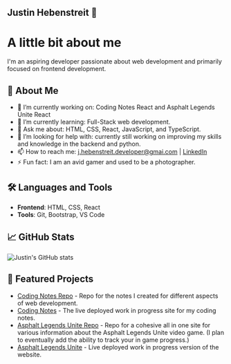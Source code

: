 ## Justin Hebenstreit 👋

# A little bit about me

I'm an aspiring developer passionate about web development and primarily focused on frontend development. 

## 🚀 About Me

- 🔭 I’m currently working on: Coding Notes React and Asphalt Legends Unite React
- 🌱 I’m currently learning: Full-Stack web development.
- 💬 Ask me about: HTML, CSS, React, JavaScript, and TypeScript.
- 🤔 I’m looking for help with: currently still working on improving my skills and knowledge in the backend and python.
- 📫 How to reach me: [j.hebenstreit.developer@gmai.com](mailto:j.hebenstreit.developer@gmail.com) | [LinkedIn]()
- ⚡ Fun fact: I am an avid gamer and used to be a photographer.

## 🛠️ Languages and Tools

- **Frontend**: HTML, CSS, React
- **Tools**: Git, Bootstrap, VS Code

## 📈 GitHub Stats

![Justin's GitHub stats](https://github-readme-stats.vercel.app/api?username=JHebenstreit48&show_icons=true&theme=radical)


## 📌 Featured Projects

- [Coding Notes Repo](https://github.com/JHebenstreit48/coding-notes-react) - Repo for the notes I created for different aspects of web development.
- [Coding Notes](https://coding-notes-react-version.netlify.app/html) - The live deployed work in progress site for my coding notes.
- [Asphalt Legends Unite Repo](https://github.com/JHebenstreit48/asphalt-legends-unite-react) - Repo for a cohesive all in one site for various information about the Asphalt Legends Unite video game. (I plan to eventually add the ability to track your in game progress.)
- [Asphalt Legends Unite](https://asphalt-legends-unite.netlify.app/) - Live deployed work in progress version of the website.
